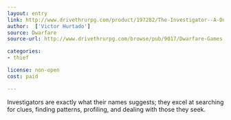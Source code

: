 ```yaml
---
layout: entry
link: http://www.drivethrurpg.com/product/197282/The-Investigator--A-Dungeon-World-Playbook
author:  ['Victor Hurtado']
source: Dwarfare
source-url: http://www.drivethrurpg.com/browse/pub/9017/Dwarfare-Games

categories:
- thief

license: non-open
cost: paid

---
```


Investigators are exactly what their names suggests; they excel at searching for clues, finding patterns, profiling, and dealing with those they seek.
